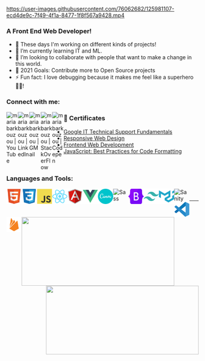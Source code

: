   
https://user-images.githubusercontent.com/76062682/125981107-ecd4de9c-7f49-4f1a-8477-1f8f567a9428.mp4


### A Front End Web Developer!
- 🔭 These days I'm working on different kinds of projects!
- 🌱 I’m currently learning IT and ML.
- 👯 I’m looking to collaborate with people that want to make a change in this world.
- 🥅 2021 Goals: Contribute more to Open Source projects
- ⚡ Fun fact: I love debugging because it makes me feel like a superhero🦸‍♀️!


### Connect with me:


[<img align="left" alt="mariabarkouzou | YouTube" width="30px" src="https://camo.githubusercontent.com/d54e97f5edde790381f7e62b217410df33e066a0dc8f692f2fc6b25fc1768b0c/68747470733a2f2f6564656e742e6769746875622e696f2f537570657254696e7949636f6e732f696d616765732f7376672f796f75747562652e737667"/>][youtube]
[<img align="left" alt="mariabarkouzou | LinkedIn" width="30px" src="https://camo.githubusercontent.com/c8a9c5b414cd812ad6a97a46c29af67239ddaeae08c41724ff7d945fb4c047e5/68747470733a2f2f6564656e742e6769746875622e696f2f537570657254696e7949636f6e732f696d616765732f7376672f6c696e6b6564696e2e737667" />][linkedin]
<a href="mailto:mbarkouzou@gmail.com"><img align="left" alt="mariabarkouzou | GMail" width="30px" src="https://camo.githubusercontent.com/4a3dd8d10a27c272fd04b2ce8ed1a130606f95ea6a76b5e19ce8b642faa18c27/68747470733a2f2f6564656e742e6769746875622e696f2f537570657254696e7949636f6e732f696d616765732f7376672f676d61696c2e737667" />
[<img align="left" alt="mariabarkouzou | StackOverFlow" width="30px" src="https://www.vectorlogo.zone/logos/stackoverflow/stackoverflow-tile.svg" />][stackoverflow]
[<img align="left" alt="mariabarkouzou | Codepen" width="30px" src="https://www.vectorlogo.zone/logos/codepen/codepen-tile.svg" />][codepen]


  ### 📜 Certificates
  

- [Google IT Technical Support Fundamentals](https://www.coursera.org/account/accomplishments/certificate/E63W38CRHTPT)
- [Responsive Web Design](https://www.freecodecamp.org/certification/mariabarkouzou/responsive-web-design)
- [Frontend Web Development](https://drive.google.com/file/d/1SAftTAIKS8w-pdt3Y0FoKjrROT4puodr/view?usp=sharing)
- [JavaScript: Best Practices for Code Formatting](https://drive.google.com/file/d/13xE_P1O8n6vgbKFxXHc-Pr941jZnk5Nz/view?usp=sharing)

<br/>
  
  
### Languages and Tools:


  
[<img align="left" alt="HTML5" width="40px" src="https://raw.githubusercontent.com/devicons/devicon/master/icons/html5/html5-original.svg"/>][github]
[<img align="left" alt="CSS" width="40px" src="https://raw.githubusercontent.com/devicons/devicon/master/icons/css3/css3-original.svg"/>][github]
[<img align="left" alt="JavaScript" width="40px" src="https://github.com/devicons/devicon/blob/master/icons/javascript/javascript-original.svg"/>][github]
[<img align="left" alt="React" width="40px" src="https://raw.githubusercontent.com/devicons/devicon/master/icons/react/react-original.svg"/>][github]
[<img align="left" alt="Angular" width="40px" src="https://raw.githubusercontent.com/devicons/devicon/2ae2a900d2f041da66e950e4d48052658d850630/icons/angularjs/angularjs-original.svg"/>][github]
[<img align="left" alt="Vue" width="40px" src="https://raw.githubusercontent.com/devicons/devicon/2ae2a900d2f041da66e950e4d48052658d850630/icons/vuejs/vuejs-original.svg"/>][github]
[<img align="left" alt="Canva" width="40px" src="https://raw.githubusercontent.com/devicons/devicon/2ae2a900d2f041da66e950e4d48052658d850630/icons/canva/canva-original.svg"/>][github]
[<img align="left" alt="Sass" width="40px" src="https://camo.githubusercontent.com/3a61a49321fba37513904864aee93be1873b05f2cb84b9c13a5dfbb534ac17fa/68747470733a2f2f6564656e742e6769746875622e696f2f537570657254696e7949636f6e732f696d616765732f7376672f736173732e737667"/>][github]
[<img align="left" alt="Bootstrap" width="40px" src="https://raw.githubusercontent.com/devicons/devicon/master/icons/bootstrap/bootstrap-original.svg"/>][github]
[<img align="left" alt="Tailwind" width="40px" src="https://raw.githubusercontent.com/devicons/devicon/2ae2a900d2f041da66e950e4d48052658d850630/icons/tailwindcss/tailwindcss-plain.svg"/>][github]
[<img align="left" alt="Material UI" width="40px" src="https://raw.githubusercontent.com/devicons/devicon/2ae2a900d2f041da66e950e4d48052658d850630/icons/materialui/materialui-plain.svg"/>][github]
[<img align="left" alt="Sanity" width="40px" src="https://iconape.com/wp-content/files/hm/371468/svg/371468.svg"/>][github]
[<img align="left" alt="VS Code" src="https://raw.githubusercontent.com/devicons/devicon/2ae2a900d2f041da66e950e4d48052658d850630/icons/vscode/vscode-original.svg" width="40px"/>][github]
[<img align="left" alt="Firebase" width="40px" src="https://raw.githubusercontent.com/devicons/devicon/2ae2a900d2f041da66e950e4d48052658d850630/icons/firebase/firebase-plain.svg"/>][github]
     
<br />

  
  
---


 <div>
  <img align="left" height="180em" width="400px" src="https://github-readme-stats.vercel.app/api?username=mariabarkouzou&show_icons=true&theme=react&include_all_commits=true&count_private=true"/>
  <img align="right" height="180em" width="400px" src="https://github-readme-stats.vercel.app/api/top-langs/?username=mariabarkouzou&layout=compact&langs_count=7&theme=react"/>
</div> 
  
  

[youtube]:https://www.youtube.com/channel/UCZAwc4NzUv8E_wsyAuJfdNg
[linkedin]: https://www.linkedin.com/in/mariabarkouzou
[github]:  https://github.com/mariabarkouzou
[stackoverflow]: https://stackexchange.com/users/20222925/maria-barkouzou
[codepen]: https://codepen.io/MariaBarkouzou
